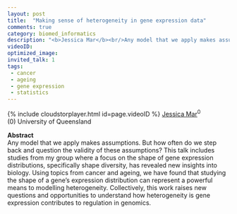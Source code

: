 ```yaml
---
layout: post
title:  "Making sense of heterogeneity in gene expression data"
comments: true
category: biomed_informatics
description: "<b>Jessica Mar</b><br/>Any model that we apply makes assumptions. But how..."
videoID: 
optimized_image: 
invited_talk: 1
tags:
 - cancer
 - ageing
 - gene expression
 - statistics
---
```

{% include cloudstorplayer.html id=page.videoID %}
<u>Jessica Mar</u><sup>0</sup><br/>
\(0\) University of Queensland


<b>Abstract</b><br/>
Any model that we apply makes assumptions. But how often do we step back and question the validity of these assumptions? This talk includes studies from my group where a focus on the shape of gene expression distributions, specifically shape diversity, has revealed new insights into biology. Using topics from cancer and ageing, we have found that studying the shape of a gene’s expression distribution can represent a powerful means to modelling heterogeneity. Collectively, this work raises new questions and opportunities to understand how heterogeneity is gene expression contributes to regulation in genomics.
